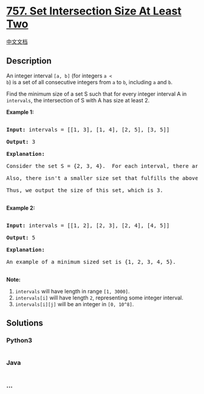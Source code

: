 # [757. Set Intersection Size At Least Two](https://leetcode.com/problems/set-intersection-size-at-least-two)

[中文文档](/solution/0700-0799/0757.Set%20Intersection%20Size%20At%20Least%20Two/README.md)

## Description
<p>

An integer interval <code>[a, b]</code> (for integers <code>a < b</code>) is a set of all consecutive integers from <code>a</code> to <code>b</code>, including <code>a</code> and <code>b</code>.

</p><p>

Find the minimum size of a set S such that for every integer interval A in <code>intervals</code>, the intersection of S with A has size at least 2.

</p>



<p><b>Example 1:</b><br />

<pre>

<b>Input:</b> intervals = [[1, 3], [1, 4], [2, 5], [3, 5]]

<b>Output:</b> 3

<b>Explanation:</b>

Consider the set S = {2, 3, 4}.  For each interval, there are at least 2 elements from S in the interval.

Also, there isn't a smaller size set that fulfills the above condition.

Thus, we output the size of this set, which is 3.

</pre>

</p>



<p><b>Example 2:</b><br />

<pre>

<b>Input:</b> intervals = [[1, 2], [2, 3], [2, 4], [4, 5]]

<b>Output:</b> 5

<b>Explanation:</b>

An example of a minimum sized set is {1, 2, 3, 4, 5}.

</pre>

</p>



<p><b>Note:</b><br><ol>

<li><code>intervals</code> will have length in range <code>[1, 3000]</code>.</li>

<li><code>intervals[i]</code> will have length <code>2</code>, representing some integer interval.</li>

<li><code>intervals[i][j]</code> will be an integer in <code>[0, 10^8]</code>.</li>

</ol></p>


## Solutions


<!-- tabs:start -->

### **Python3**

```python

```

### **Java**

```java

```

### **...**
```

```

<!-- tabs:end -->